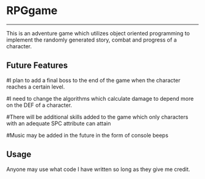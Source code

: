 # RPGgame
------------------------------------------------------------------------------------------------------------------------
This is an adventure game which utilizes object oriented programming to implement the randomly generated story, combat and progress of a
character.



Future Features
------------------------------------------------------------------------------------------------------------------------
#I plan to add a final boss to the end of the game when the character reaches a certain level. 

#I need to change the algorithms which calculate damage to depend more on the DEF of a character. 

#There will be additional skills added to the game which only characters with an adequate SPC attribute can attain

#Music may be added in the future in the form of console beeps


Usage
---------------------------------------------------------------------------------------------------------------------------------------
Anyone may use what code I have written so long as they give me credit.
